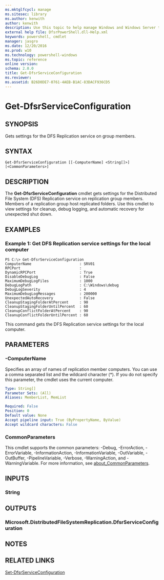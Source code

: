 ```yaml
---
ms.mktglfcycl: manage
ms.sitesec: library
ms.author: kenwith
author: kenwith
description: Use this topic to help manage Windows and Windows Server technologies with Windows PowerShell.
external help file: DfsrPowerShell.dll-Help.xml
keywords: powershell, cmdlet
manager: jasgro
ms.date: 12/20/2016
ms.prod: w10
ms.technology: powershell-windows
ms.topic: reference
online version: 
schema: 2.0.0
title: Get-DfsrServiceConfiguration
ms.reviewer:
ms.assetid: B26D0DE7-0761-4AEB-B1AC-83DACF936CD5
---
```


# Get-DfsrServiceConfiguration

## SYNOPSIS
Gets settings for the DFS Replication service on group members.

## SYNTAX

```
Get-DfsrServiceConfiguration [[-ComputerName] <String[]>] [<CommonParameters>]
```

## DESCRIPTION
The **Get-DfsrServiceConfiguration** cmdlet gets settings for the Distributed File System (DFS) Replication service on replication group members.
Members of a replication group host replicated folders.
Use this cmdlet to view settings for cleanup, debug logging, and automatic recovery for unexpected shut down.

## EXAMPLES

### Example 1: Get DFS Replication service settings for the local computer
```
PS C:\> Get-DfsrServiceConfiguration
ComputerName                      : SRV01
RPCPort                           : 
DynamicRPCPort                    : True
DisableDebugLog                   : False
MaximumDebugLogFiles              : 1000
DebugLogPath                      : C:\Windows\debug
DebugLogSeverity                  : 4
MaximumDebugLogMessages           : 200000
UnexpectedAutoRecovery            : False
CleanupStagingFolderAtPercent     : 90
CleanupStagingFolderUntilPercent  : 60
CleanupConflictFolderAtPercent    : 90
CleanupConflictFolderUntilPercent : 60
```

This command gets the DFS Replication service settings for the local computer.

## PARAMETERS

### -ComputerName
Specifies an array of names of replication member computers.
You can use a comma separated list and the wildcard character (*).
If you do not specify this parameter, the cmdlet uses the current computer.

```yaml
Type: String[]
Parameter Sets: (All)
Aliases: MemberList, MemList

Required: False
Position: 0
Default value: None
Accept pipeline input: True (ByPropertyName, ByValue)
Accept wildcard characters: False
```

### CommonParameters
This cmdlet supports the common parameters: -Debug, -ErrorAction, -ErrorVariable, -InformationAction, -InformationVariable, -OutVariable, -OutBuffer, -PipelineVariable, -Verbose, -WarningAction, and -WarningVariable. For more information, see [about_CommonParameters](http://go.microsoft.com/fwlink/?LinkID=113216).

## INPUTS

### String

## OUTPUTS

### Microsoft.DistributedFileSystemReplication.DfsrServiceConfiguration

## NOTES

## RELATED LINKS

[Set-DfsrServiceConfiguration](./Set-DfsrServiceConfiguration.md)

